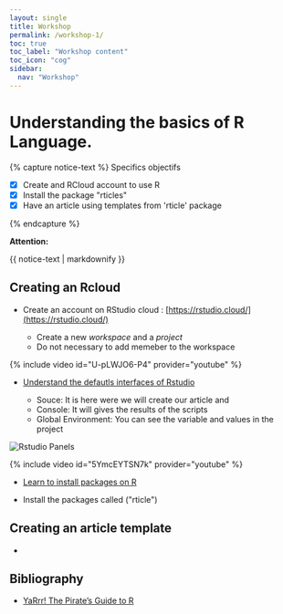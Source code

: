 ```yaml
---
layout: single
title: Workshop
permalink: /workshop-1/
toc: true
toc_label: "Workshop content"
toc_icon: "cog"
sidebar:
  nav: "Workshop"
---
```



# Understanding the basics of R Language.

{% capture notice-text %}
Specifics objectifs

- [X] Create and RCloud account to use R
- [X] Install the package "rticles"
- [X] Have an article using templates from 'rticle' package

{% endcapture %}

<div class="notice--info">
  <b>Attention:</b>

  {{ notice-text | markdownify }}
</div>


## Creating an Rcloud

- Create an account on RStudio cloud : [https://rstudio.cloud/](https://rstudio.cloud/)

  + Create a new *workspace* and a *project*
  + Do not necessary to add memeber to the workspace

{% include video id="U-pLWJO6-P4" provider="youtube" %}


- [Understand the defautls interfaces of Rstudio](https://bookdown.org/ndphillips/YaRrr/the-four-rstudio-windows.html)

  + Souce: It is here were we will create our article and 
  + Console: It will gives the results of the scripts
  + Global Environment: You can see the variable and values in the project

![Rstudio Panels](https://bookdown.org/ndphillips/YaRrr/images/RStudio_Screenshot_Labels.png)


{% include video id="5YmcEYTSN7k" provider="youtube" %}



- [Learn to install packages on R](https://bookdown.org/ndphillips/YaRrr/packages.html)


- Install the packages called ("rticle")




## Creating an article template

- 




## Bibliography

- [YaRrr! The Pirate’s Guide to R](https://bookdown.org/ndphillips/YaRrr/the-four-rstudio-windows.html)



